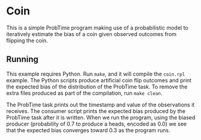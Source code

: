 # Coin

This is a simple ProbTime program making use of a probabilistic model to iteratively estimate the bias of a coin given observed outcomes from flipping the coin.

## Running

This example requires Python. Run `make`, and it will compile the `coin.rpl` example. The Python scripts produce artificial coin flip outcomes and print the expected bias of the distribution of the ProbTime task. To remove the extra files produced as part of the compilation, run `make clean`.

The ProbTime task prints out the timestamp and value of the observations it receives. The consumer script prints the expected bias produced by the ProbTime task after it is written. When we run the program, using the biased producer (probability of 0.7 to produce a heads, encoded as 0.0) we see that the expected bias converges toward 0.3 as the program runs.

